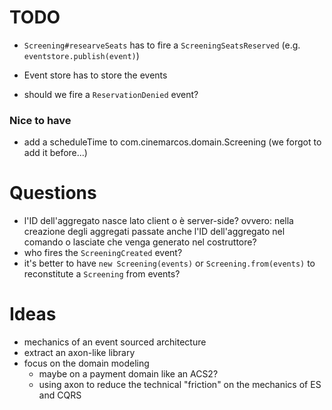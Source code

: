 # TODO
* `Screening#researveSeats` has to fire a `ScreeningSeatsReserved` (e.g. `eventstore.publish(event)`)
* Event store has to store the events

* should we fire a `ReservationDenied` event?


### Nice to have
* add a scheduleTime to com.cinemarcos.domain.Screening (we forgot to add it before...)

# Questions
* l'ID dell'aggregato nasce lato client o è server-side? ovvero: nella creazione degli aggregati passate anche l'ID dell'aggregato nel comando o lasciate che venga generato nel costruttore?
* who fires the `ScreeningCreated` event?
* it's better to have `new Screening(events)` or `Screening.from(events)` to reconstitute a `Screening` from events?

# Ideas
* mechanics of an event sourced architecture
* extract an axon-like library 
* focus on the domain modeling 
  * maybe on a payment domain like an ACS2?
  * using axon to reduce the technical "friction" on the mechanics of ES and CQRS